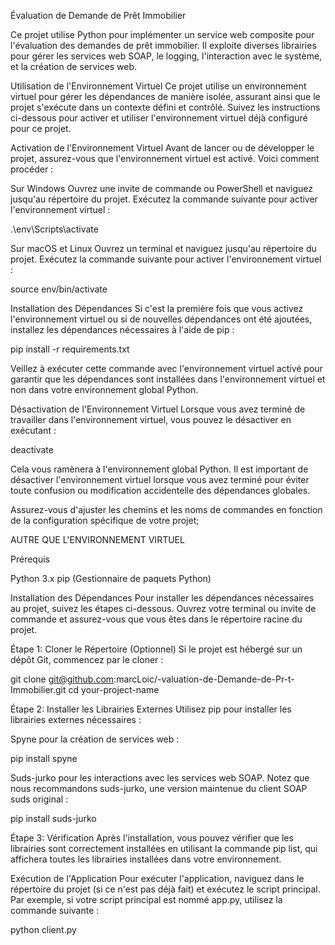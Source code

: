 Évaluation de Demande de Prêt Immobilier

Ce projet utilise Python pour implémenter un service web composite pour l'évaluation des demandes de prêt immobilier. Il exploite diverses librairies pour gérer les services web SOAP, le logging, l'interaction avec le système, et la création de services web.

Utilisation de l'Environnement Virtuel
Ce projet utilise un environnement virtuel pour gérer les dépendances de manière isolée, assurant ainsi que le projet s'exécute dans un contexte défini et contrôlé. Suivez les instructions ci-dessous pour activer et utiliser l'environnement virtuel déjà configuré pour ce projet.

Activation de l'Environnement Virtuel
Avant de lancer ou de développer le projet, assurez-vous que l'environnement virtuel est activé. Voici comment procéder :

Sur Windows
Ouvrez une invite de commande ou PowerShell et naviguez jusqu'au répertoire du projet. Exécutez la commande suivante pour activer l'environnement virtuel :

.\env\Scripts\activate

Sur macOS et Linux
Ouvrez un terminal et naviguez jusqu'au répertoire du projet. Exécutez la commande suivante pour activer l'environnement virtuel :

source env/bin/activate

Installation des Dépendances
Si c'est la première fois que vous activez l'environnement virtuel ou si de nouvelles dépendances ont été ajoutées, installez les dépendances nécessaires à l'aide de pip :

pip install -r requirements.txt

Veillez à exécuter cette commande avec l'environnement virtuel activé pour garantir que les dépendances sont installées dans l'environnement virtuel et non dans votre environnement global Python.

Désactivation de l'Environnement Virtuel
Lorsque vous avez terminé de travailler dans l'environnement virtuel, vous pouvez le désactiver en exécutant :

deactivate

Cela vous ramènera à l'environnement global Python. Il est important de désactiver l'environnement virtuel lorsque vous avez terminé pour éviter toute confusion ou modification accidentelle des dépendances globales.

Assurez-vous d'ajuster les chemins et les noms de commandes en fonction de la configuration spécifique de votre projet;

AUTRE QUE L'ENVIRONNEMENT VIRTUEL

Prérequis

Python 3.x
pip (Gestionnaire de paquets Python)

Installation des Dépendances
Pour installer les dépendances nécessaires au projet, suivez les étapes ci-dessous. Ouvrez votre terminal ou invite de commande et assurez-vous que vous êtes dans le répertoire racine du projet.

Étape 1: Cloner le Répertoire (Optionnel)
Si le projet est hébergé sur un dépôt Git, commencez par le cloner :

git clone  git@github.com:marcLoic/-valuation-de-Demande-de-Pr-t-Immobilier.git
cd your-project-name


Étape 2: Installer les Librairies Externes
Utilisez pip pour installer les librairies externes nécessaires :

Spyne pour la création de services web :

pip install spyne

Suds-jurko pour les interactions avec les services web SOAP. Notez que nous recommandons suds-jurko, une version maintenue du client SOAP suds original :

pip install suds-jurko

Étape 3: Vérification
Après l'installation, vous pouvez vérifier que les librairies sont correctement installées en utilisant la commande pip list, qui affichera toutes les librairies installées dans votre environnement.

Exécution de l'Application
Pour exécuter l'application, naviguez dans le répertoire du projet (si ce n'est pas déjà fait) et exécutez le script principal. Par exemple, si votre script principal est nommé app.py, utilisez la commande suivante :

python client.py
